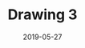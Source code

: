 ---
title: Drawing 3
date: '2019-05-27'
thumb_image: images/mar-4yo/4-mar-drawing3.jpg
thumb_image_alt: Drawing 3
image: images/mar-4yo/4-mar-drawing3.jpg
image_alt: Drawing 3
template: project
---	